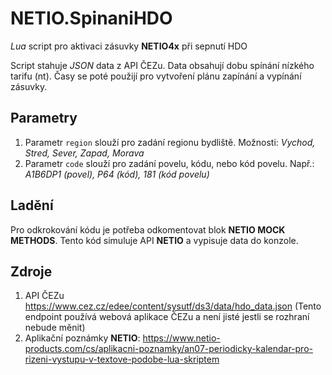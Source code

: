 # NETIO.SpinaniHDO

*Lua* script pro aktivaci zásuvky **NETIO4x** při sepnutí HDO

Script stahuje *JSON* data z API ČEZu. Data obsahují dobu spínání nízkého tarifu (nt).
Časy se poté použijí pro vytvoření plánu zapínání a vypínání zásuvky.

## Parametry

1. Parametr `region` slouží pro zadání regionu bydliště. Možnosti: *Vychod, Stred, Sever, Zapad, Morava*
2. Parametr `code` slouží pro zadání povelu, kódu, nebo kód povelu. Např.: *A1B6DP1 (povel), P64 (kód), 181 (kód povelu)*

## Ladění

Pro odkrokování kódu je potřeba odkomentovat blok **NETIO MOCK METHODS**. Tento kód simuluje API **NETIO** a vypisuje data do konzole.

## Zdroje
1. API ČEZu https://www.cez.cz/edee/content/sysutf/ds3/data/hdo_data.json (Tento endpoint používá webová aplikace ČEZu a není jisté jestli se rozhraní nebude měnit)
2. Aplikační poznámky **NETIO**: https://www.netio-products.com/cs/aplikacni-poznamky/an07-periodicky-kalendar-pro-rizeni-vystupu-v-textove-podobe-lua-skriptem
